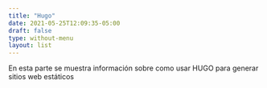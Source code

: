 ```yaml
---
title: "Hugo"
date: 2021-05-25T12:09:35-05:00
draft: false
type: without-menu
layout: list
---
```


En esta parte se muestra información sobre como usar HUGO para generar sitios web estáticos

